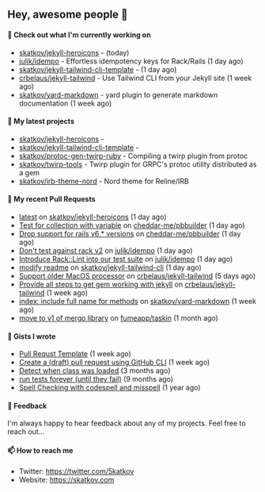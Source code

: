 ## Hey, awesome people 👋

#### 👷 Check out what I'm currently working on
 
- [skatkov/jekyll-heroicons](https://github.com/skatkov/jekyll-heroicons) -  (today) 
- [julik/idempo](https://github.com/julik/idempo) - Effortless idempotency keys for Rack/Rails (1 day ago) 
- [skatkov/jekyll-tailwind-cli-template](https://github.com/skatkov/jekyll-tailwind-cli-template) -  (1 day ago) 
- [crbelaus/jekyll-tailwind](https://github.com/crbelaus/jekyll-tailwind) - Use Tailwind CLI from your Jekyll site (1 week ago) 
- [skatkov/yard-markdown](https://github.com/skatkov/yard-markdown) - yard plugin to generate markdown documentation (1 week ago)

#### 🌱 My latest projects
 
- [skatkov/jekyll-heroicons](https://github.com/skatkov/jekyll-heroicons) -  
- [skatkov/jekyll-tailwind-cli-template](https://github.com/skatkov/jekyll-tailwind-cli-template) -  
- [skatkov/protoc-gen-twirp-ruby](https://github.com/skatkov/protoc-gen-twirp-ruby) - Compiling a twirp plugin from protoc 
- [skatkov/twirp-tools](https://github.com/skatkov/twirp-tools) - Twirp plugin for GRPC&#39;s protoc utility distributed as a gem 
- [skatkov/irb-theme-nord](https://github.com/skatkov/irb-theme-nord) - Nord theme for Reline/IRB


#### 🔨 My recent Pull Requests
 
- [latest](https://github.com/skatkov/jekyll-heroicons/pull/1) on [skatkov/jekyll-heroicons](https://github.com/skatkov/jekyll-heroicons) (1 day ago) 
- [Test for collection with variable](https://github.com/cheddar-me/pbbuilder/pull/61) on [cheddar-me/pbbuilder](https://github.com/cheddar-me/pbbuilder) (1 day ago) 
- [Drop support for rails v6.* versions](https://github.com/cheddar-me/pbbuilder/pull/60) on [cheddar-me/pbbuilder](https://github.com/cheddar-me/pbbuilder) (1 day ago) 
- [Don&#39;t test against rack v2](https://github.com/julik/idempo/pull/25) on [julik/idempo](https://github.com/julik/idempo) (1 day ago) 
- [Introduce Rack::Lint into our test suite](https://github.com/julik/idempo/pull/24) on [julik/idempo](https://github.com/julik/idempo) (1 day ago) 
- [modify readme](https://github.com/skatkov/jekyll-tailwind-cli/pull/1) on [skatkov/jekyll-tailwind-cli](https://github.com/skatkov/jekyll-tailwind-cli) (1 day ago) 
- [Support older MacOS processor](https://github.com/crbelaus/jekyll-tailwind/pull/7) on [crbelaus/jekyll-tailwind](https://github.com/crbelaus/jekyll-tailwind) (5 days ago) 
- [Provide all steps to get gem working with jekyll](https://github.com/crbelaus/jekyll-tailwind/pull/6) on [crbelaus/jekyll-tailwind](https://github.com/crbelaus/jekyll-tailwind) (1 week ago) 
- [index: include full name for methods](https://github.com/skatkov/yard-markdown/pull/18) on [skatkov/yard-markdown](https://github.com/skatkov/yard-markdown) (1 week ago) 
- [move to v1 of mergo library](https://github.com/fumeapp/taskin/pull/9) on [fumeapp/taskin](https://github.com/fumeapp/taskin) (1 month ago)

#### 📓 Gists I wrote
 
- [Pull Requst Template](https://gist.github.com/4bea0868989828e2e221d9d8b2278e36) (1 week ago) 
- [Create a (draft) pull request using GitHub CLI](https://gist.github.com/06c4f37ab4de050940f7e7d2f1504006) (1 week ago) 
- [Detect when class was loaded](https://gist.github.com/642fe6f2abd7b756e2ca146dad4efe33) (3 months ago) 
- [run tests forever (until they fail)](https://gist.github.com/12617ad1fe45a1fc76bcac05e922868c) (9 months ago) 
- [Spell Checking with codespell and misspell](https://gist.github.com/abf49d80e98ac42b3cac397c9efc383f) (1 year ago)

#### 💬 Feedback
I'm always happy to hear feedback about any of my projects. Feel free to reach out...

#### 📫 How to reach me

- Twitter: https://twitter.com/5katkov 
- Website: https://skatkov.com
